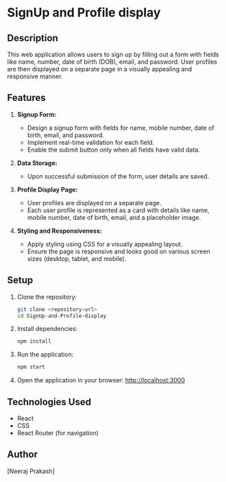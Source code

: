 # SignUp and Profile display

## Description

This web application allows users to sign up by filling out a form with fields like name, number, date of birth (DOB), email, and password. User profiles are then displayed on a separate page in a visually appealing and responsive manner.

## Features

1. **Signup Form:**
    - Design a signup form with fields for name, mobile number, date of birth, email, and password.
    - Implement real-time validation for each field.
    - Enable the submit button only when all fields have valid data.

2. **Data Storage:**
    - Upon successful submission of the form, user details are saved.

3. **Profile Display Page:**
    - User profiles are displayed on a separate page.
    - Each user profile is represented as a card with details like name, mobile number, date of birth, email, and a placeholder image.

4. **Styling and Responsiveness:**
    - Apply styling using CSS for a visually appealing layout.
    - Ensure the page is responsive and looks good on various screen sizes (desktop, tablet, and mobile).

## Setup

1. Clone the repository:
    ```bash
    git clone <repository-url>
    cd SignUp-and-Profile-display
    ```

2. Install dependencies:
    ```bash
    npm install
    ```

3. Run the application:
    ```bash
    npm start
    ```

4. Open the application in your browser: [http://localhost:3000](http://localhost:3000)

## Technologies Used

- React
- CSS
- React Router (for navigation)

## Author

[Neeraj Prakash]